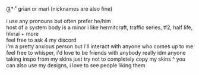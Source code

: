  ༊*·˚ grian or mari (nicknames are also fine)  
 i use any pronouns but often prefer he/him  
 host of a system
 body is a minor
 i like hermitcraft, traffic series, tf2, half life, hlvrai + more  
 feel free to ask 4 my discord  
 i'm a pretty anxious person but i'll interact with anyone who comes up to me  
 feel free to whisper, i'd love to be friends with anybody really 
 idm anyone taking inspo from my skins just try not to completely copy my skins
 ^ you can also use my designs, i love to see people liking them
 

